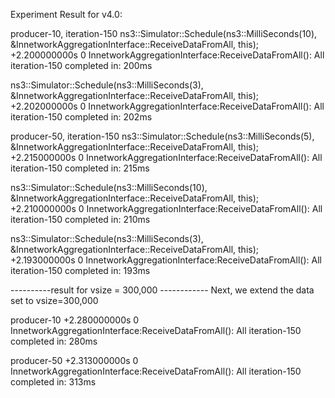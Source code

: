 Experiment Result for v4.0:

producer-10, iteration-150
ns3::Simulator::Schedule(ns3::MilliSeconds(10), &InnetworkAggregationInterface::ReceiveDataFromAll, this);
+2.200000000s 0 InnetworkAggregationInterface:ReceiveDataFromAll(): All iteration-150 completed in: 200ms

ns3::Simulator::Schedule(ns3::MilliSeconds(3), &InnetworkAggregationInterface::ReceiveDataFromAll, this);
+2.202000000s 0 InnetworkAggregationInterface:ReceiveDataFromAll(): All iteration-150 completed in: 202ms

producer-50, iteration-150
ns3::Simulator::Schedule(ns3::MilliSeconds(5), &InnetworkAggregationInterface::ReceiveDataFromAll, this);
+2.215000000s 0 InnetworkAggregationInterface:ReceiveDataFromAll(): All iteration-150 completed in: 215ms

ns3::Simulator::Schedule(ns3::MilliSeconds(10), &InnetworkAggregationInterface::ReceiveDataFromAll, this);
+2.210000000s 0 InnetworkAggregationInterface:ReceiveDataFromAll(): All iteration-150 completed in: 210ms

ns3::Simulator::Schedule(ns3::MilliSeconds(3), &InnetworkAggregationInterface::ReceiveDataFromAll, this);
+2.193000000s 0 InnetworkAggregationInterface:ReceiveDataFromAll(): All iteration-150 completed in: 193ms


----------result for vsize = 300,000 ------------
 Next, we extend the data set to vsize=300,000

producer-10
+2.280000000s 0 InnetworkAggregationInterface:ReceiveDataFromAll(): All iteration-150 completed in: 280ms

producer-50
+2.313000000s 0 InnetworkAggregationInterface:ReceiveDataFromAll(): All iteration-150 completed in: 313ms

